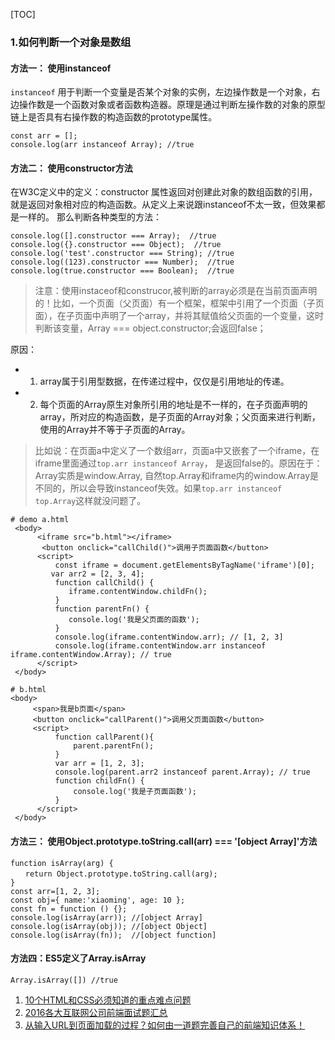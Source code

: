 [TOC]
### 1.如何判断一个对象是数组
#### 方法一： 使用instanceof
`instanceof` 用于判断一个变量是否某个对象的实例，左边操作数是一个对象，右边操作数是一个函数对象或者函数构造器。原理是通过判断左操作数的对象的原型链上是否具有右操作数的构造函数的prototype属性。

```
const arr = [];
console.log(arr instanceof Array); //true
```
#### 方法二： 使用constructor方法
在W3C定义中的定义：constructor 属性返回对创建此对象的数组函数的引用，就是返回对象相对应的构造函数。从定义上来说跟instanceof不太一致，但效果都是一样的。
那么判断各种类型的方法：

```
console.log([].constructor === Array);  //true
console.log({}.constructor === Object);  //true
console.log('test'.constructor === String); //true
console.log((123).constructor === Number);  //true
console.log(true.constructor === Boolean);  //true
```
>注意：使用instaceof和construcor,被判断的array必须是在当前页面声明的！比如，一个页面（父页面）有一个框架，框架中引用了一个页面（子页面），在子页面中声明了一个array，并将其赋值给父页面的一个变量，这时判断该变量，Array === object.constructor;会返回false；

原因：

* 1. array属于引用型数据，在传递过程中，仅仅是引用地址的传递。
* 2. 每个页面的Array原生对象所引用的地址是不一样的，在子页面声明的array，所对应的构造函数，是子页面的Array对象；父页面来进行判断，使用的Array并不等于子页面的Array。

>比如说：在页面a中定义了一个数组arr，页面a中又嵌套了一个iframe，在iframe里面通过`top.arr instanceof Array`， 是返回false的。原因在于：Array实质是window.Array, 自然top.Array和iframe内的window.Array是不同的，所以会导致instanceof失效。如果`top.arr instanceof top.Array`这样就没问题了。

```
# demo a.html
 <body>
      <iframe src="b.html"></iframe>
 	   <button onclick="callChild()">调用子页面函数</button>
      <script>
          const iframe = document.getElementsByTagName('iframe')[0];
         var arr2 = [2, 3, 4];
          function callChild() {
             iframe.contentWindow.childFn();
          }
          function parentFn() {
             console.log('我是父页面的函数');
          }
          console.log(iframe.contentWindow.arr); // [1, 2, 3]
          console.log(iframe.contentWindow.arr instanceof iframe.contentWindow.Array); // true
      </script>
 </body>
```
```
# b.html
<body>
     <span>我是b页面</span>
     <button onclick="callParent()">调用父页面函数</button>
     <script>
          function callParent(){
              parent.parentFn();
          }
          var arr = [1, 2, 3];
          console.log(parent.arr2 instanceof parent.Array); // true
          function childFn() {
              console.log('我是子页面函数');
          }
      </script>
 </body>
```

#### 方法三： 使用Object.prototype.toString.call(arr) === '[object Array]'方法
```
function isArray(arg) {
　　return Object.prototype.toString.call(arg);
}
const arr=[1, 2, 3];
const obj={ name:'xiaoming', age: 10 };
const fn = function () {};
console.log(isArray(arr)); //[object Array]
console.log(isArray(obj)); //[object Object]
console.log(isArray(fn));  //[object function]
```
#### 方法四：ES5定义了Array.isArray
```
Array.isArray([]) //true
```

1. [10个HTML和CSS必须知道的重点难点问题](https://funteas.com/topic/5a930dc8076d14fe50a8e3dd)
2. [2016各大互联网公司前端面试题汇总](http://www.jackpu.com/2016ge-da-hu-lian-wang-gong-si-qian-duan-mian-shi-ti-hui-zong/)
3. [从输入URL到页面加载的过程？如何由一道题完善自己的前端知识体系！](https://zhuanlan.zhihu.com/p/34453198?group_id=957277540147056640)